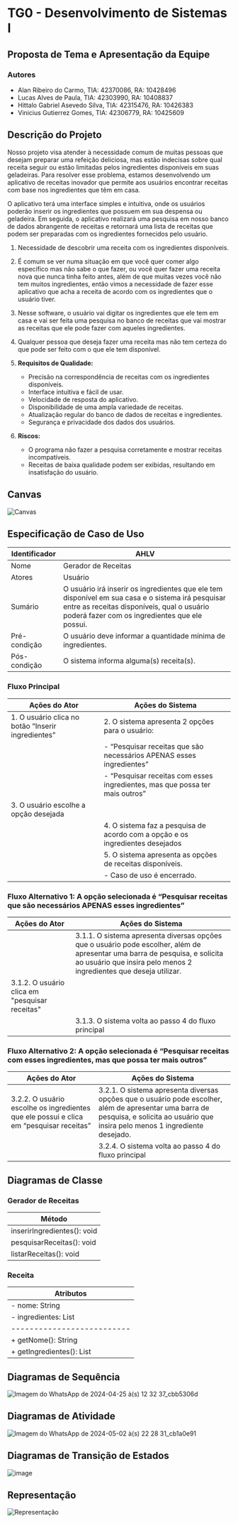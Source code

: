 # TG0 - Desenvolvimento de Sistemas I

## Proposta de Tema e Apresentação da Equipe

### Autores
* Alan Ribeiro do Carmo, TIA: 42370086, RA: 10428496
* Lucas Alves de Paula, TIA: 42303990, RA: 10408837
* Hittalo Gabriel Asevedo Silva, TIA: 42315476, RA: 10426383
* Vinicius Gutierrez Gomes, TIA: 42306779, RA: 10425609

## Descrição do Projeto
Nosso projeto visa atender à necessidade comum de muitas pessoas que desejam preparar uma refeição deliciosa, mas estão indecisas sobre qual receita seguir ou estão limitadas pelos ingredientes disponíveis em suas geladeiras. Para resolver esse problema, estamos desenvolvendo um aplicativo de receitas inovador que permite aos usuários encontrar receitas com base nos ingredientes que têm em casa.

O aplicativo terá uma interface simples e intuitiva, onde os usuários poderão inserir os ingredientes que possuem em sua despensa ou geladeira. Em seguida, o aplicativo realizará uma pesquisa em nosso banco de dados abrangente de receitas e retornará uma lista de receitas que podem ser preparadas com os ingredientes fornecidos pelo usuário.

1. Necessidade de descobrir uma receita com os ingredientes disponíveis.
2. É comum se ver numa situação em que você quer comer algo específico mas não sabe o que fazer, ou você quer fazer uma receita nova que nunca tinha feito antes, além de que muitas vezes você não tem muitos ingredientes, então vimos a necessidade de fazer esse aplicativo que acha a receita de acordo com os ingredientes que o usuário tiver.
3. Nesse software, o usuário vai digitar os ingredientes que ele tem em casa e vai ser feita uma pesquisa no banco de receitas que vai mostrar as receitas que ele pode fazer com aqueles ingredientes.
4. Qualquer pessoa que deseja fazer uma receita mas não tem certeza do que pode ser feito com o que ele tem disponível.
5. **Requisitos de Qualidade:**
   - Precisão na correspondência de receitas com os ingredientes disponíveis.
   - Interface intuitiva e fácil de usar.
   - Velocidade de resposta do aplicativo.
   - Disponibilidade de uma ampla variedade de receitas.
   - Atualização regular do banco de dados de receitas e ingredientes.
   - Segurança e privacidade dos dados dos usuários.

6. **Riscos:**
   - O programa não fazer a pesquisa corretamente e mostrar receitas incompatíveis.
   - Receitas de baixa qualidade podem ser exibidas, resultando em insatisfação do usuário.

## Canvas
![Canvas](https://github.com/ViniGomes30/Trabalho-/assets/126883066/444db95e-e439-4379-a998-38c3be4cf25d)

## Especificação de Caso de Uso
| Identificador | AHLV                 |
|---------------|----------------------|
| Nome          | Gerador de Receitas  |
| Atores        | Usuário              |
| Sumário       | O usuário irá inserir os ingredientes que ele tem disponível em sua casa e o sistema irá pesquisar entre as receitas disponíveis, qual o usuário poderá fazer com os ingredientes que ele possui. |
| Pré-condição  | O usuário deve informar a quantidade mínima de ingredientes. |
| Pós-condição  | O sistema informa alguma(s) receita(s). |

### Fluxo Principal
| Ações do Ator                                      | Ações do Sistema                                                                                   |
|----------------------------------------------------|----------------------------------------------------------------------------------------------------|
| 1. O usuário clica no botão “Inserir ingredientes” | 2. O sistema apresenta 2 opções para o usuário:                                                                                                                           |
|                                                    |    - “Pesquisar receitas que são necessários APENAS esses ingredientes”                                                                  |
|                                                    |    - “Pesquisar receitas com esses ingredientes, mas que possa ter mais outros”                                                            |
| 3. O usuário escolhe a opção desejada              |                                                                                                    |
|                                                    | 4. O sistema faz a pesquisa de acordo com a opção e os ingredientes desejados                        |
|                                                    | 5. O sistema apresenta as opções de receitas disponíveis.                                            |
|                                                    |    - Caso de uso é encerrado.                                                                     |

### Fluxo Alternativo 1: A opção selecionada é “Pesquisar receitas que são necessários APENAS esses ingredientes”
| Ações do Ator                              | Ações do Sistema                                                                                                                                   |
|--------------------------------------------|----------------------------------------------------------------------------------------------------------------------------------------------------|
|    | 3.1.1. O sistema apresenta diversas opções que o usuário pode escolher, além de apresentar uma barra de pesquisa, e solicita ao usuário que insira pelo menos 2 ingredientes que deseja utilizar. |
| 3.1.2. O usuário clica em "pesquisar receitas" |                                                                                                                                                   |
|                                            | 3.1.3. O sistema volta ao passo 4 do fluxo principal                                                                                               |

### Fluxo Alternativo 2: A opção selecionada é “Pesquisar receitas com esses ingredientes, mas que possa ter mais outros”
| Ações do Ator                              | Ações do Sistema                                                                                                                                   |
|--------------------------------------------|----------------------------------------------------------------------------------------------------------------------------------------------------|
| 3.2.2. O usuário escolhe os ingredientes que ele possui e clica em “pesquisar receitas” | 3.2.1. O sistema apresenta diversas opções que o usuário pode escolher, além de apresentar uma barra de pesquisa, e solicita ao usuário que insira pelo menos 1 ingrediente desejado. |
|                                            | 3.2.4. O sistema volta ao passo 4 do fluxo principal                                                                                               |

## Diagramas de Classe

### Gerador de Receitas
| Método                   |
|--------------------------|
| inserirIngredientes(): void |
| pesquisarReceitas(): void |
| listarReceitas(): void   |           

### Receita
| Atributos                 |
|--------------------------|
| - nome: String           |
| - ingredientes: List<String> |
|--------------------------|
| + getNome(): String      |
| + getIngredientes(): List<String>|

## Diagramas de Sequência
![Imagem do WhatsApp de 2024-04-25 à(s) 12 32 37_cbb5306d](https://github.com/ViniGomes30/Trabalho-/assets/126883066/f51c7c7e-429a-47b7-87cc-64481e34b570)

## Diagramas de Atividade 
![Imagem do WhatsApp de 2024-05-02 à(s) 22 28 31_cb1a0e91](https://github.com/ViniGomes30/Trabalho-/assets/126883066/499d8b81-9ec0-4dde-a47c-9b2278e44fb4)

## Diagramas de Transição de Estados

![image](https://github.com/ViniGomes30/Trabalho-/assets/126883066/4e1e2b65-48b3-48ce-a1ec-44f5d99eb16a)

## Representação 
![Representação](https://github.com/ViniGomes30/Trabalho-/assets/126883066/d912efe2-35f2-4bd1-bd47-6a8ef12e6663)
